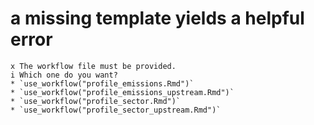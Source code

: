 # a missing template yields a helpful error

    x The workflow file must be provided.
    i Which one do you want?
    * `use_workflow("profile_emissions.Rmd")`
    * `use_workflow("profile_emissions_upstream.Rmd")`
    * `use_workflow("profile_sector.Rmd")`
    * `use_workflow("profile_sector_upstream.Rmd")`

